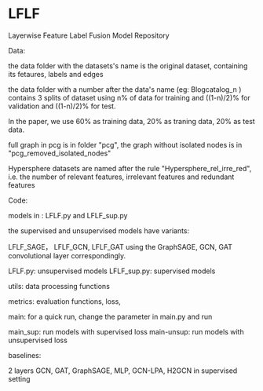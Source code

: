 # LFLF
Layerwise Feature Label Fusion Model Repository

Data:


the data folder with the datasets's name is the original dataset, containing its fetaures, labels and edges


the data folder with a number after the data's name (eg: Blogcatalog_n ) contains 3 splits of dataset using n% of data for training and ((1-n)/2)% for validation and ((1-n)/2)% for test.


In the paper, we use 60% as training data, 20% as traning data, 20% as test data.


full graph in pcg is in folder "pcg", the graph without isolated nodes is in "pcg_removed_isolated_nodes"


Hypersphere datasets are named after the rule "Hypersphere_rel_irre_red", i.e. the number of relevant features, irrelevant features and redundant features


Code:


models in : LFLF.py and LFLF_sup.py

the supervised and unsupervised models have variants:

LFLF_SAGE， LFLF_GCN, LFLF_GAT using the GraphSAGE, GCN, GAT convolutional layer correspondingly.


LFLF.py: unsupervised models
LFLF_sup.py: supervised models



utils: data processing functions


metrics: evaluation functions, loss,


main: for a quick run, change the parameter in main.py and run

main_sup: run models with supervised loss
main-unsup: run models with unsupervised loss



baselines:

2 layers GCN, GAT, GraphSAGE, MLP, GCN-LPA, H2GCN in supervised setting
